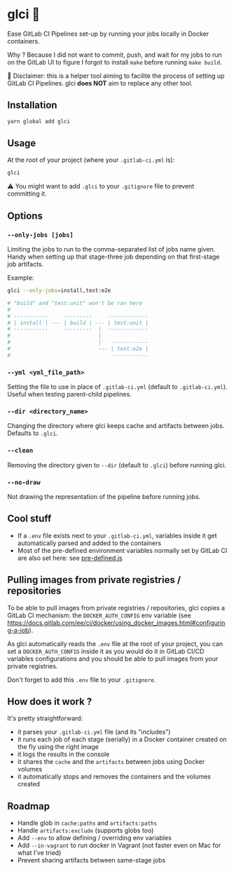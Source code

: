 # glci 🦊

Ease GitLab CI Pipelines set-up by running your jobs locally in Docker containers.

Why ? Because I did not want to commit, push, and wait for my jobs to run on the GitLab UI to figure I forgot to install `make` before running `make build`.

📣 Disclaimer: this is a helper tool aiming to facilite the process of setting up GitLab CI Pipelines. glci **does NOT** aim to replace any other tool.

## Installation

```bash
yarn global add glci
```

## Usage

At the root of your project (where your `.gitlab-ci.yml` is):

```bash
glci
```

⚠️ You might want to add `.glci` to your `.gitignore` file to prevent committing it.

## Options

### `--only-jobs [jobs]`

Limiting the jobs to run to the comma-separated list of jobs name given. Handy when setting up that stage-three job depending on that first-stage job artifacts.

Example:

```bash
glci --only-jobs=install,test:e2e

# "build" and "test:unit" won't be ran here
#
# -----------     ---------     -------------
# | install | --- | build | --- | test:unit |
# -----------     ---------  |  -------------
#                            |
#                            |   ------------
#                            --- | test:e2e |
#                                ------------
```

### `--yml <yml_file_path>`

Setting the file to use in place of `.gitlab-ci.yml` (default to `.gitlab-ci.yml`). Useful when testing parent-child pipelines.

### `--dir <directory_name>`

Changing the directory where glci keeps cache and artifacts between jobs. Defaults to `.glci`.

### `--clean`

Removing the directory given to `--dir` (default to `.glci`) before running glci.

### `--no-draw`

Not drawing the representation of the pipeline before running jobs.

## Cool stuff

- If a `.env` file exists next to your `.gitlab-ci.yml`, variables inside it get automatically parsed and added to the containers
- Most of the pre-defined environment variables normally set by GitLab CI are also set here: see [pre-defined.js](/pre-defined.js)

## Pulling images from private registries / repositories

To be able to pull images from private registries / repositories, glci copies a GitLab CI mechanism: the `DOCKER_AUTH_CONFIG` env variable (see https://docs.gitlab.com/ee/ci/docker/using_docker_images.html#configuring-a-job).

As glci automatically reads the `.env` file at the root of your project, you can set a `DOCKER_AUTH_CONFIG` inside it as you would do it in GitLab CI/CD variables configurations and you should be able to pull images from your private registries.

Don't forget to add this `.env` file to your `.gitignore`.

## How does it work ?

It's pretty straightforward:

- it parses your `.gitlab-ci.yml` file (and its "includes")
- it runs each job of each stage (serially) in a Docker container created on the fly using the right image
- it logs the results in the console
- it shares the `cache` and the `artifacts` between jobs using Docker volumes
- it automatically stops and removes the containers and the volumes created

## Roadmap

- Handle glob in `cache:paths` and `artifacts:paths`
- Handle `artifacts:exclude` (supports globs too)
- Add `--env` to allow defining / overriding env variables
- Add `--in-vagrant` to run docker in Vagrant (not faster even on Mac for what I've tried)
- Prevent sharing artifacts between same-stage jobs
